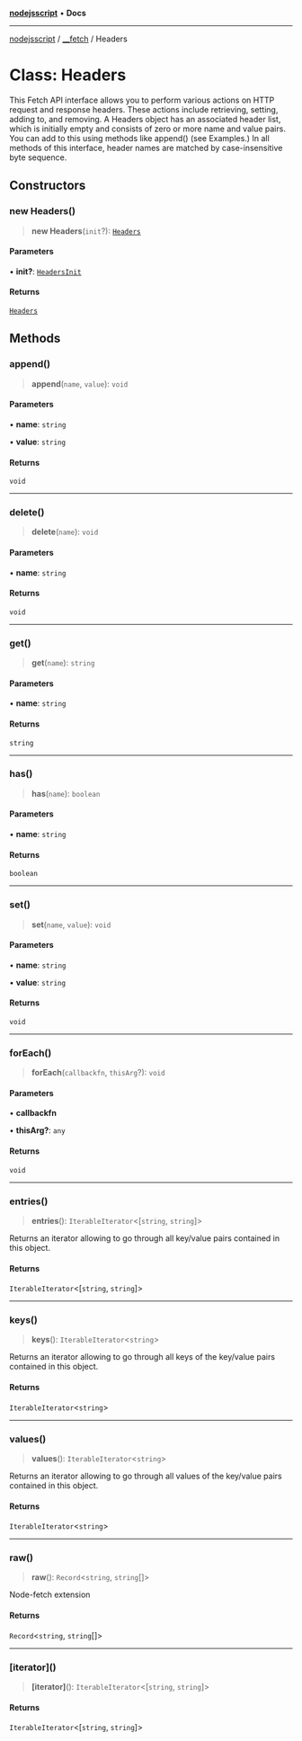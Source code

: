 [**nodejsscript**](../../../README.md) • **Docs**

***

[nodejsscript](../../../README.md) / [\_\_fetch](../README.md) / Headers

# Class: Headers

This Fetch API interface allows you to perform various actions on HTTP request and response headers.
These actions include retrieving, setting, adding to, and removing.
A Headers object has an associated header list, which is initially empty and consists of zero or more name and value pairs.
You can add to this using methods like append() (see Examples.)
In all methods of this interface, header names are matched by case-insensitive byte sequence.

## Constructors

### new Headers()

> **new Headers**(`init`?): [`Headers`](Headers.md)

#### Parameters

• **init?**: [`HeadersInit`](../type-aliases/HeadersInit.md)

#### Returns

[`Headers`](Headers.md)

## Methods

### append()

> **append**(`name`, `value`): `void`

#### Parameters

• **name**: `string`

• **value**: `string`

#### Returns

`void`

***

### delete()

> **delete**(`name`): `void`

#### Parameters

• **name**: `string`

#### Returns

`void`

***

### get()

> **get**(`name`): `string`

#### Parameters

• **name**: `string`

#### Returns

`string`

***

### has()

> **has**(`name`): `boolean`

#### Parameters

• **name**: `string`

#### Returns

`boolean`

***

### set()

> **set**(`name`, `value`): `void`

#### Parameters

• **name**: `string`

• **value**: `string`

#### Returns

`void`

***

### forEach()

> **forEach**(`callbackfn`, `thisArg`?): `void`

#### Parameters

• **callbackfn**

• **thisArg?**: `any`

#### Returns

`void`

***

### entries()

> **entries**(): `IterableIterator`\<[`string`, `string`]\>

Returns an iterator allowing to go through all key/value pairs contained in this object.

#### Returns

`IterableIterator`\<[`string`, `string`]\>

***

### keys()

> **keys**(): `IterableIterator`\<`string`\>

Returns an iterator allowing to go through all keys of the key/value pairs contained in this object.

#### Returns

`IterableIterator`\<`string`\>

***

### values()

> **values**(): `IterableIterator`\<`string`\>

Returns an iterator allowing to go through all values of the key/value pairs contained in this object.

#### Returns

`IterableIterator`\<`string`\>

***

### raw()

> **raw**(): `Record`\<`string`, `string`[]\>

Node-fetch extension

#### Returns

`Record`\<`string`, `string`[]\>

***

### \[iterator\]()

> **\[iterator\]**(): `IterableIterator`\<[`string`, `string`]\>

#### Returns

`IterableIterator`\<[`string`, `string`]\>
